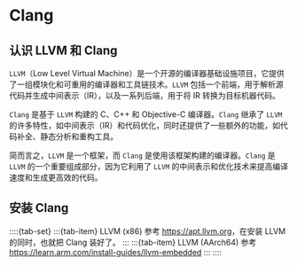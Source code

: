 # Clang

## 认识 LLVM 和 Clang

`LLVM`（Low Level Virtual Machine）是一个开源的编译器基础设施项目，它提供了一组模块化和可重用的编译器和工具链技术。`LLVM` 包括一个前端，用于解析源代码并生成中间表示（IR），以及一系列后端，用于将 IR 转换为目标机器代码。

`Clang` 是基于 `LLVM` 构建的 C、C++ 和 Objective-C 编译器。`Clang` 继承了 `LLVM` 的许多特性，如中间表示（IR）和代码优化，同时还提供了一些额外的功能，如代码补全、静态分析和重构工具。

简而言之，`LLVM` 是一个框架，而 `Clang` 是使用该框架构建的编译器。`Clang` 是 `LLVM` 的一个重要组成部分，因为它利用了 `LLVM` 的中间表示和优化技术来提高编译速度和生成更高效的代码。

## 安装 Clang

::::{tab-set}
:::{tab-item} LLVM (x86)
参考 <https://apt.llvm.org>，在安装 LLVM 的同时，也就把 Clang 装好了。
:::
:::{tab-item} LLVM (AArch64)
参考 <https://learn.arm.com/install-guides/llvm-embedded>
:::
::::
